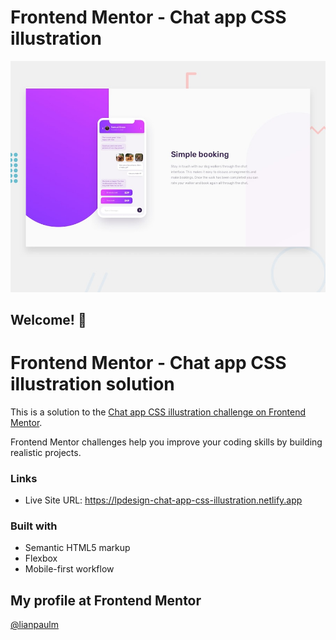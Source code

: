 # Frontend Mentor - Chat app CSS illustration

![Design preview for the Chat app CSS illustration coding challenge](./design/desktop-preview.jpg)

## Welcome! 👋

# Frontend Mentor - Chat app CSS illustration solution

This is a solution to the [Chat app CSS illustration challenge on Frontend Mentor](https://www.frontendmentor.io/challenges/chat-app-css-illustration-O5auMkFqY).

Frontend Mentor challenges help you improve your coding skills by building realistic projects.

### Links

<!-- - Solution URL: [Add solution URL here](https://your-solution-url.com) -->
- Live Site URL: https://lpdesign-chat-app-css-illustration.netlify.app

### Built with

- Semantic HTML5 markup
- Flexbox
- Mobile-first workflow

## My profile at Frontend Mentor

<!-- - Website - [Add your name here](https://www.your-site.com) -->

[@lianpaulm](https://www.frontendmentor.io/profile/lianpaulm)
